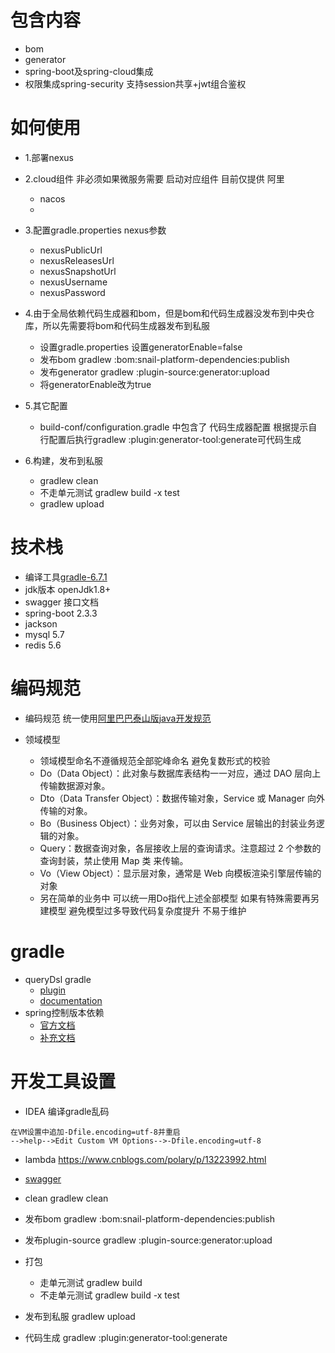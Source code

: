 包含内容
====
- bom
- generator
- spring-boot及spring-cloud集成
- 权限集成spring-security 支持session共享+jwt组合鉴权

如何使用
====
- 1.部署nexus
- 2.cloud组件 非必须如果微服务需要 启动对应组件 目前仅提供 阿里
    - nacos
    - 
- 3.配置gradle.properties nexus参数
  - nexusPublicUrl
  - nexusReleasesUrl
  - nexusSnapshotUrl
  - nexusUsername
  - nexusPassword
  
- 4.由于全局依赖代码生成器和bom，但是bom和代码生成器没发布到中央仓库，所以先需要将bom和代码生成器发布到私服
  - 设置gradle.properties 设置generatorEnable=false
  - 发布bom gradlew :bom:snail-platform-dependencies:publish
  - 发布generator gradlew :plugin-source:generator:upload
  - 将generatorEnable改为true

- 5.其它配置
  - build-conf/configuration.gradle 中包含了 代码生成器配置 根据提示自行配置后执行gradlew :plugin:generator-tool:generate可代码生成

- 6.构建，发布到私服
  - gradlew clean
  - 不走单元测试 gradlew build -x test
  - gradlew upload

技术栈
=====
- 编译工具[gradle-6.7.1](https://docs.gradle.org/current/userguide/userguide.html)
- jdk版本 openJdk1.8+
- swagger 接口文档
- spring-boot 2.3.3
- jackson   
- mysql 5.7
- redis 5.6

编码规范
=====
- 编码规范 统一使用[阿里巴巴泰山版java开发规范](./knowledge/阿里巴巴泰山版java开发手册.pdf)

- 领域模型
  - 领域模型命名不遵循规范全部驼峰命名 避免复数形式的校验
  - Do（Data Object）：此对象与数据库表结构一一对应，通过 DAO 层向上传输数据源对象。
  - Dto（Data Transfer Object）：数据传输对象，Service 或 Manager 向外传输的对象。
  - Bo（Business Object）：业务对象，可以由 Service 层输出的封装业务逻辑的对象。
  - Query：数据查询对象，各层接收上层的查询请求。注意超过 2 个参数的查询封装，禁止使用 Map 类
    来传输。
  - Vo（View Object）：显示层对象，通常是 Web 向模板渲染引擎层传输的对象
  - 另在简单的业务中 可以统一用Do指代上述全部模型 如果有特殊需要再另建模型 避免模型过多导致代码复杂度提升 不易于维护


gradle
====
- queryDsl gradle
  - [plugin](https://github.com/ewerk/gradle-plugins)
  - [documentation](http://www.querydsl.com/static/querydsl/4.1.4/reference/html/ch03s03.html)
- spring控制版本依赖
  - [官方文档](https://docs.spring.io/spring-boot/docs/current/gradle-plugin/reference/htmlsingle/)
  - [补充文档](https://segmentfault.com/a/1190000019622387)
  
开发工具设置
=====
- IDEA 编译gradle乱码
```
在VM设置中追加-Dfile.encoding=utf-8并重启
-->help-->Edit Custom VM Options-->-Dfile.encoding=utf-8
```

- lambda https://www.cnblogs.com/polary/p/13223992.html


- [swagger](http://springfox.github.io/springfox/docs/current/)

- clean     gradlew clean
- 发布bom    gradlew :bom:snail-platform-dependencies:publish
- 发布plugin-source gradlew :plugin-source:generator:upload
- 打包
  - 走单元测试 gradlew build 
  - 不走单元测试 gradlew build -x test
- 发布到私服  gradlew upload
- 代码生成 gradlew :plugin:generator-tool:generate